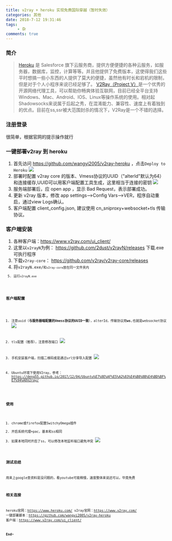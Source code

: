 ```yaml
---
title: v2ray + heroku 实现免费国际穿越（暂时失效）
categories: 其他
date: 2018-7-12 19:31:46
tags: 
     - 杂
comments: true
---
```


### 简介

> [Heroku](https://www.heroku.com/) 是 Salesforce 旗下云服务商，提供方便便捷的各种云服务，如服务器，数据库，监控，计算等等。并且他提供了免费版本，这使得我们这些平时想搞一些小东西的人提供了莫大的便捷，虽然他有时长和宕机的限制，但是对于个人小程序来说已经足够了。
[V2Ray（Project V）](https://www.v2ray.com/)是一个优秀的开源网络代理工具，可以帮助你畅爽体验互联网，目前已经全平台支持Windows、Mac、Android、IOS、Linux等操作系统的使用。相对起Shadowsocks来说属于后起之秀，在混淆能力、兼容性、速度上有着独到的优点。目前在ss,ssr被大范围封杀的情况下，V2Ray是一个不错的选择。

<!-- more -->

### 注册登录

很简单，根据官网的提示操作就行

### 一键部署v2ray 到 heroku

1. 首先访问  https://github.com/wangyi2005/v2ray-heroku ，点击<code>Deploy to Heroku</code>
![](https://ws1.sinaimg.cn/large/6b162853ly1ft7a48pgqij20qw0dmgmp.jpg)
2. 部署时配置 v2ray core 的版本、Vmess协议的UUID（"alterId"默认为64）和连接缓存,UUID可以用客户端配置工具生成，这里相当于连接的密钥
![](https://ws1.sinaimg.cn/large/6b162853ly1ft7a9o5kbij20k90e8dg9.jpg)
3. 服务端部署后，应 open app ，显示 Bad Request，表示部署成功。
4. 更新 v2ray 版本，修改 app settings-->Config Vars-->VER，程序自动重启，通过view Logs确认。
5. 客户端配置 client_config.json, 建议使用 cn_sniproxy+websocket+tls 传输协议。

### 客户端安装

1. 各种客户端：https://www.v2ray.com/ui_client/
2. 这里以<code>v2rayN</code>为例： https://github.com/2dust/v2rayN/releases 下载.exe可执行程序
3. 下载<code>v2ray-core</code>： https://github.com/v2ray/v2ray-core/releases
4. 将<code>v2rayN.exe/<code>和<code>v2ray-core</code>放在同一文件夹内
5. 运行<code>v2rayN.exe</code>

### 客户端配置

1. 注意uuid（**与服务器端配置的Vmess协议的UUID一致**），alterId，传输协议用**ws**,也就是websocket协议
![](https://ws1.sinaimg.cn/large/6b162853ly1ft7alydlsjj20e50cv3yr.jpg)

2. tls配置（推荐），注意修改端口
![](https://ws1.sinaimg.cn/large/6b162853ly1ftbq2rvh0yj20ii0dijrt.jpg)

3. 手机安装客户端，扫描二维码或是通过url分享导入配置
![](https://ws1.sinaimg.cn/large/6b162853ly1ft7alyfip0j20cq0zk756.jpg)

4. Ubuntu环境下使用V2ray，参考：https://deng55.github.io/2017/12/04/Ubuntu%E7%8E%AF%E5%A2%83%E4%B8%8B%E4%BD%BF%E7%94%A8V2ray/

### 使用

1. chrome或firefox配置SwitchyOmega插件
2. 开启系统代理+pac，基本和ss相同
3. 如果本地同时开启了ss，可以修改本地监听端口避免冲突
![](https://ws1.sinaimg.cn/large/6b162853ly1ft7awspzewj20ek042746.jpg)

### 测试总结

用来上google查资料是没问题的，看youtube可能稍慢，速度整体来说还可以，毕竟免费

### 相关连接

heroku官网：https://www.heroku.com/
v2ray官网：https://www.v2ray.com/
一键部署脚本：https://github.com/wangyi2005/v2ray-heroku
客户端：https://www.v2ray.com/ui_client/

**End~**